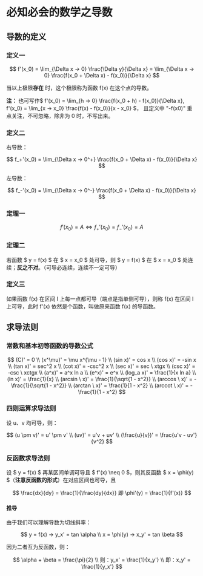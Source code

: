 # 必知必会的数学之导数

## 导数的定义

### 定义一

$$ f'(x_0) = \lim_{\Delta x → 0} \frac{\Delta y}{\Delta x} = \lim_{\Delta x → 0} \frac{f(x_0 + \Delta x) - f(x_0)}{\Delta x} $$

当以上极限**存在** 时，这个极限称为函数 f(x) 在这个点的导数。

**注：** 也可写作$ f'(x_0) = \lim_{h → 0} \frac{f(x_0 + h) - f(x_0)}{\Delta x}, f'(x_0) = \lim_{x → x_0} \frac{f(x) - f(x_0)}{x - x_0} $， 且定义中 "-f(x0)" 重点关注，不可忽略，除非为 0 时，不写出来。

### 定义二

右导数：

$$ f_+'(x_0) = \lim_{\Delta x → 0^+} \frac{f(x_0 + \Delta x) - f(x_0)}{\Delta x} $$

左导数：

$$ f_-'(x_0) = \lim_{\Delta x → 0^-} \frac{f(x_0 + \Delta x) - f(x_0)}{\Delta x} $$

### 定理一

$$ f'(x_0) = A \Leftrightarrow f_+'(x_0) = f_-'(x_0) = A $$

### 定理二

若函数 $ y = f(x) $ 在 $ x = x_0 $ 处可导，则 $ y = f(x) $ 在 $ x = x_0 $ 处连续；**反之不对**。（可导必连续，连续不一定可导）

### 定义三

如果函数 f(x) 在区间 I 上每一点都可导（端点是指单侧可导），则称 f(x) 在区间 I 上可导，此时 f'(x) 依然是个函数，叫做原来函数 f(x) 的导函数。

## 求导法则

### 常数和基本初等函数的导数公式

$$ (C)' = 0 \\ (x^\mu)' = \mu x^{\mu - 1} \\ (sin x)' = cos x \\ (cos x)' = -sin x \\ (tan x)' = sec^2 x \\ (cot x)' = -csc^2 x \\ (sec x)' = sec \  xtgx \\ (csc x)' = -csc \ xctgx \\ (a^x)' = a^x ln a \\ (e^x)' = e^x \\ (log_a x)' = \frac{1}{x ln a} \\ (ln x)' = \frac{1}{x} \\ (arcsin \  x)' = \frac{1}{\sqrt{1 - x^2}} \\ (arccos \  x)' = -\frac{1}{\sqrt{1 - x^2}} \\ (arctan \  x)' = \frac{1}{1 - x^2} \\ (arccot \  x)' = -\frac{1}{1 - x^2} $$

### 四则运算求导法则

设 u、v 均可导，则：

$$ (u \pm v)' = u' \pm v' \\ (uv)' = u'v + uv' \\ (\frac{u}{v})' = \frac{u'v - uv'}{v^2} $$

### 反函数求导法则

设 $ y = f(x) $ 再某区间单调可导且 $ f'(x) \neq 0 $，则其反函数 $ x = \phi(y) $（**注意反函数的形式**）在对应区间也可导，且

$$ \frac{dx}{dy} = \frac{1}{\frac{dy}{dx}} 即 \phi'(y) = \frac{1}{f'(x)} $$

#### 推导

由于我们可以理解导数为切线斜率：

$$ y = f(x) → y_x' = tan \alpha \\ x = \phi(y) → x_y' = tan \beta $$

因为二者互为反函数，则：

$$ \alpha + \beta = \frac{\pi}{2} \\ 则：y_x' = \frac{1}{x_y'} \\ 即：x_y' = \frac{1}{y_x'} $$
